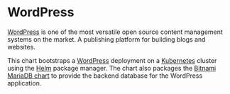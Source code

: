 # WordPress

[WordPress](https://wordpress.org/) is one of the most versatile open source content management systems on the market. A publishing platform for building blogs and websites.

This chart bootstraps a [WordPress](https://github.com/bitnami/bitnami-docker-wordpress) deployment on a [Kubernetes](http://kubernetes.io) cluster using the [Helm](https://helm.sh) package manager. The chart also packages the [Bitnami MariaDB chart](https://github.com/kubernetes/charts/tree/master/stable/mariadb) to provide the backend database for the WordPress application.
